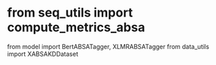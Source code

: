 # from seq_utils import compute_metrics_absa
from model import BertABSATagger, XLMRABSATagger
from data_utils import XABSAKDDataset
